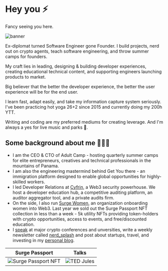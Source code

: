 # Hey you ⚡️

Fancy seeing you here.

![banner](https://res.cloudinary.com/dacofvu8m/image/upload/v1738331245/juliettech_l7aaoc.jpg)

Ex-diplomat turned Software Engineer gone Founder. I build projects, nerd out on crypto agents, teach software engineering, and throw summer camps for founders.

My craft lies in leading, designing & building developer experiences, creating educational technical content, and supporting engineers launching products to market.

Big believer that the better the developer experience, the better the user experience will be for the end user.

I learn fast, adapt easily, and take my information capture system seriously. I've been practicing hot yoga 26+2 since 2015 and currently doing my 200h YTT.

Writing and coding are my preferred mediums for creating leverage. And I'm always a yes for live music and parks 💙.

## Some background about me 👩🏻‍💻

- I am the CEO & CTO of Adult Camp - hosting quarterly summer camps for elite entrepreneurs, creatives and technical professionals in the mountains of Panama.
- I am also the engineering mastermind behind Get You there - an immigration platform designed to enable global opportunities for highly-skilled workers.
- I led Developer Relations at [Cyfrin](https://cyfrin.io), a Web3 security powerhouse. We host a developer education hub, a competitive auditing platform, an auditor aggregator tool, and a private audits firm.
- On the side, I also run [Surge Women](https://surgewomen.io), an organization onboarding women into Web3. Last year we sold out the Surge Passport NFT collection in less than a week - 5k utility NFTs providing token-holders with crypto opportunities, access to events, and free/discounted education.
- I [speak](https://juliet.tech/talks) at major crypto conferences and unversities, write a weekly newsletter called [nerd_splash](https:/newsletter.juliet.tech) and post about startups, travel, and investing in my [personal blog](https://juliet.tech).

Surge Passport           |  Talks
:-------------------------:|:-------------------------:
![Surge Passport NFT](https://res.cloudinary.com/jules/image/upload/v1696346839/surge-slower.gif) |  ![TED Jules](https://res.cloudinary.com/jules/image/upload/c_thumb,h_1000,w_1000/v1696347384/ted.png)

